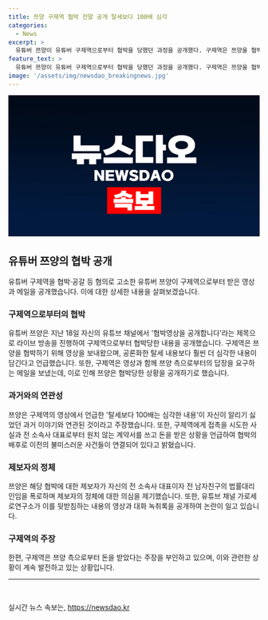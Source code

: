 ```yaml
---
title: 쯔양 구제역 협박 전말 공개 탈세보다 100배 심각
categories:
  - News
excerpt: >
  유튜버 쯔양이 유튜버 구제역으로부터 협박을 당했던 과정을 공개했다. 구제역은 쯔양을 협박하기 위해 영상을 보내고 메일을 보내 영상 주소를 달라고 요구했으며, 쯔양은 이에 대해 공개했다. 구제역은 쯔양을 탈세와 관련된 영상을 공개하기로 압박하고 있으며, 쯔양은 이와 관련해 과거 이야기와 연관된 내용이라고 주장했다. 또한, 쯔양의 법률대리인은 탈세와 관련된 내용이 사실과 무관하다고 강조했다. 전 소속사 대표의 변호사가 구제역에게 정보를 제공한 것으로 밝혀져 논란이 되고 있다. (150자)
feature_text: >
  유튜버 쯔양이 유튜버 구제역으로부터 협박을 당했던 과정을 공개했다. 구제역은 쯔양을 협박하기 위해 영상을 보내고 메일을 보내 영상 주소를 달라고 요구했으며, 쯔양은 이에 대해 공개했다. 구제역은 쯔양을 탈세와 관련된 영상을 공개하기로 압박하고 있으며, 쯔양은 이와 관련해 과거 이야기와 연관된 내용이라고 주장했다. 또한, 쯔양의 법률대리인은 탈세와 관련된 내용이 사실과 무관하다고 강조했다. 전 소속사 대표의 변호사가 구제역에게 정보를 제공한 것으로 밝혀져 논란이 되고 있다. (150자)
image: '/assets/img/newsdao_breakingnews.jpg'
---
```


<p><img src="/assets/img/newsdao_breakingnews.jpg" alt="firstkoreanews 속보" /></p>

<h2 data-ke-size="size26">유튜버 쯔양의 협박 공개</h2>

<p data-ke-size="size16">유튜버 구제역을 협박·공갈 등 혐의로 고소한 유튜버 쯔양이 구제역으로부터 받은 영상과 메일을 공개했습니다. 이에 대한 상세한 내용을 살펴보겠습니다.</p>

<h3>구제역으로부터의 협박</h3>

<p data-ke-size="size16">유튜버 쯔양은 지난 18일 자신의 유튜브 채널에서 '협박영상을 공개합니다'라는 제목으로 라이브 방송을 진행하여 구제역으로부터 협박당한 내용을 공개했습니다. 구제역은 쯔양을 협박하기 위해 영상을 보내왔으며, 공론화한 탈세 내용보다 훨씬 더 심각한 내용이 담긴다고 언급했습니다. 또한, 구제역은 영상과 함께 쯔양 측으로부터의 답장을 요구하는 메일을 보냈는데, 이로 인해 쯔양은 협박당한 상황을 공개하기로 했습니다.</p>

<h3>과거와의 연관성</h3>

<p data-ke-size="size16">쯔양은 구제역의 영상에서 언급한 '탈세보다 100배는 심각한 내용'이 자신이 알리기 싫었던 과거 이야기와 연관된 것이라고 주장했습니다. 또한, 구제역에게 접촉을 시도한 사실과 전 소속사 대표로부터 원치 않는 계약서를 쓰고 돈을 받은 상황을 언급하여 협박의 배후로 이전의 불미스러운 사건들이 연결되어 있다고 밝혔습니다.</p>

<h3>제보자의 정체</h3>

<p data-ke-size="size16">쯔양은 해당 협박에 대한 제보자가 자신의 전 소속사 대표이자 전 남자친구의 법률대리인임을 폭로하며 제보자의 정체에 대한 의심을 제기했습니다. 또한, 유튜브 채널 가로세로연구소가 이를 뒷받침하는 내용의 영상과 대화 녹취록을 공개하여 논란이 일고 있습니다.</p>

<h3>구제역의 주장</h3>

<p data-ke-size="size16">한편, 구제역은 쯔양 측으로부터 돈을 받았다는 주장을 부인하고 있으며, 이와 관련한 상황이 계속 발전하고 있는 상황입니다.</p>

<hr>

<p data-ke-size="size16">&nbsp;</p>
실시간 뉴스 속보는, <a href="https://newsdao.kr" rel="dofollow">https://newsdao.kr</a>


